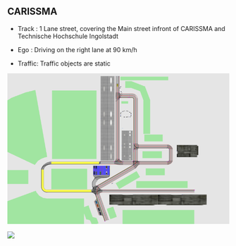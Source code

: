 ## CARISSMA  

- Track : 1 Lane street, covering the Main street infront of CARISSMA and Technische Hochschule Ingolstadt

- Ego : Driving on the right lane at 90 km/h

- Traffic: Traffic objects are static

![](https://raw.githubusercontent.com/PerpetuumProgress/OVAL-Assets/main/datasets/Carismma_Track/Unbenannt.PNG)

![](https://raw.githubusercontent.com/PerpetuumProgress/OVAL-Assets/main/datasets/SAVe_Prio4/2019-07-31_SAVe_Ingolstadt_Prio2_Prio4_offset.gif)
